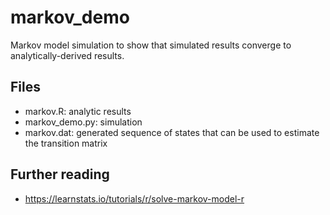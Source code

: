 # markov_demo

Markov model simulation to show that simulated results converge to
analytically-derived results.

## Files

- markov.R: analytic results
- markov_demo.py: simulation
- markov.dat: generated sequence of states that can be used to estimate the transition matrix

## Further reading

- https://learnstats.io/tutorials/r/solve-markov-model-r
